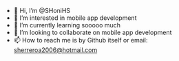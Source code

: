 - 👋 Hi, I’m @SHoniHS
- 👀 I’m interested in mobile app development
- 🌱 I’m currently learning sooooo much 
- 💞️ I’m looking to collaborate on mobile app development
- 📫 How to reach me is by Github itself or email: sherreroa2006@hotmail.com

<!---
SHoniHS/SHoniHS is a ✨ special ✨ repository because its `README.md` (this file) appears on your GitHub profile.
You can click the Preview link to take a look at your changes.
--->
